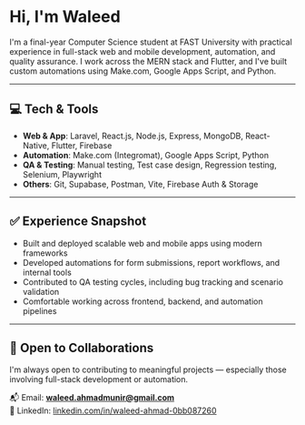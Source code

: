 # Hi, I'm Waleed

I'm a final-year Computer Science student at FAST University with practical experience in full-stack web and mobile development, automation, and quality assurance. I work across the MERN stack and Flutter, and I've built custom automations using Make.com, Google Apps Script, and Python.

---

## 💻 Tech & Tools

- **Web & App**: Laravel, React.js, Node.js, Express, MongoDB, React-Native, Flutter, Firebase 
- **Automation**: Make.com (Integromat), Google Apps Script, Python  
- **QA & Testing**: Manual testing, Test case design, Regression testing, Selenium, Playwright
- **Others**: Git, Supabase, Postman, Vite, Firebase Auth & Storage

---

## ✅ Experience Snapshot

- Built and deployed scalable web and mobile apps using modern frameworks  
- Developed automations for form submissions, report workflows, and internal tools  
- Contributed to QA testing cycles, including bug tracking and scenario validation  
- Comfortable working across frontend, backend, and automation pipelines

---

## 🤝 Open to Collaborations

I'm always open to contributing to meaningful projects — especially those involving full-stack development or automation.

📬 Email: **waleed.ahmadmunir@gmail.com**  
🔗 LinkedIn: [linkedin.com/in/waleed-ahmad-0bb087260](https://www.linkedin.com/in/waleed-ahmad-0bb087260)

<!-- 🌐 Portfolio: Coming soon -->
